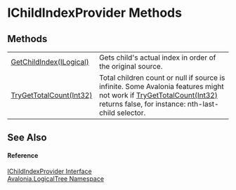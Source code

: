 # IChildIndexProvider Methods




## Methods
<table>
<tr>
<td><a href="M_Avalonia_LogicalTree_IChildIndexProvider_GetChildIndex">GetChildIndex(ILogical)</a></td>
<td>Gets child's actual index in order of the original source.</td>
</tr>
<tr>
<td><a href="M_Avalonia_LogicalTree_IChildIndexProvider_TryGetTotalCount">TryGetTotalCount(Int32)</a></td>
<td>Total children count or null if source is infinite. Some Avalonia features might not work if <a href="M_Avalonia_LogicalTree_IChildIndexProvider_TryGetTotalCount">TryGetTotalCount(Int32)</a> returns false, for instance: nth-last-child selector.</td>
</tr>
</table>

## See Also


#### Reference
<a href="T_Avalonia_LogicalTree_IChildIndexProvider">IChildIndexProvider Interface</a>  
<a href="N_Avalonia_LogicalTree">Avalonia.LogicalTree Namespace</a>  

